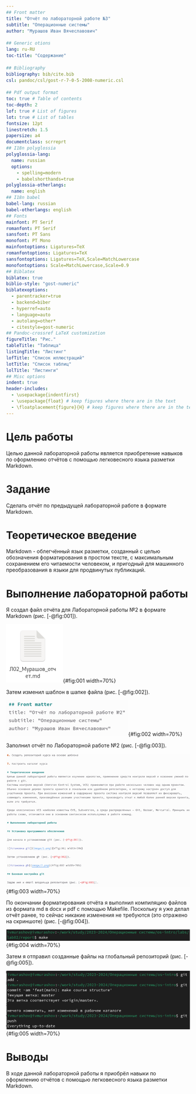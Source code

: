 ```yaml
---
## Front matter
title: "Отчёт по лабораторной работе №3"
subtitle: "Операционные системы"
author: "Мурашов Иван Вячеславович"

## Generic otions
lang: ru-RU
toc-title: "Содержание"

## Bibliography
bibliography: bib/cite.bib
csl: pandoc/csl/gost-r-7-0-5-2008-numeric.csl

## Pdf output format
toc: true # Table of contents
toc-depth: 2
lof: true # List of figures
lot: true # List of tables
fontsize: 12pt
linestretch: 1.5
papersize: a4
documentclass: scrreprt
## I18n polyglossia
polyglossia-lang:
  name: russian
  options:
	- spelling=modern
	- babelshorthands=true
polyglossia-otherlangs:
  name: english
## I18n babel
babel-lang: russian
babel-otherlangs: english
## Fonts
mainfont: PT Serif
romanfont: PT Serif
sansfont: PT Sans
monofont: PT Mono
mainfontoptions: Ligatures=TeX
romanfontoptions: Ligatures=TeX
sansfontoptions: Ligatures=TeX,Scale=MatchLowercase
monofontoptions: Scale=MatchLowercase,Scale=0.9
## Biblatex
biblatex: true
biblio-style: "gost-numeric"
biblatexoptions:
  - parentracker=true
  - backend=biber
  - hyperref=auto
  - language=auto
  - autolang=other*
  - citestyle=gost-numeric
## Pandoc-crossref LaTeX customization
figureTitle: "Рис."
tableTitle: "Таблица"
listingTitle: "Листинг"
lofTitle: "Список иллюстраций"
lotTitle: "Список таблиц"
lolTitle: "Листинги"
## Misc options
indent: true
header-includes:
  - \usepackage{indentfirst}
  - \usepackage{float} # keep figures where there are in the text
  - \floatplacement{figure}{H} # keep figures where there are in the text
---
```


# Цель работы

Целью данной лабораторной работы является приобретение навыков по оформлению отчётов с помощью легковесного языка разметки Markdown.

# Задание

Сделать отчёт по предыдущей лабораторной работе в формате Markdown.

# Теоретическое введение

Markdown - облегчённый язык разметки, созданный с целью обозначения форматирования в простом тексте, с максимальным сохранением его читаемости человеком, и пригодный для машинного преобразования в языки для продвинутых публикаций.

# Выполнение лабораторной работы

Я создал файл отчёта для Лабораторной работы №2 в формате Markdown (рис. [-@fig:001]).

![Создание файла](image/1.png){#fig:001 width=70%}

Затем изменил шаблон в шапке файла (рис. [-@fig:002]).

![Редактирование шаблона](image/2.png){#fig:002 width=70%}

Заполнил отчёт по Лабораторной работе №2 (рис. [-@fig:003]).

![Выполнение отчёта](image/3.png){#fig:003 width=70%}

По окончании форматирования отчёта я выполнил компиляцию файлов из формата md в docx и pdf с помощью Makefile. Поскольку я уже делал отчёт ранее, то сейчас никакие изменения не требуются (это отражено на скриншоте) (рис. [-@fig:004]).

![Компиляция файлов docx и pdf](image/4.png){#fig:004 width=70%}

Затем я отправил созданные файлы на глобальный репозиторий (рис. [-@fig:005]).

![Отправка файлов на сервер](image/5.png){#fig:005 width=70%}

# Выводы

В ходе данной лабораторной работы я приобрёл навыки по оформлению отчётов с помощью легковесного языка разметки Markdown.

